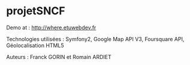 projetSNCF
========================

Demo at : http://where.etuwebdev.fr


Technologies utilisées : Symfony2, Google Map API V3, Foursquare API, Géolocalisation HTML5


Auteurs : Franck GORIN et Romain ARDIET
